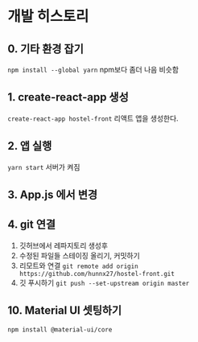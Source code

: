 # 개발 히스토리
## 0. 기타 환경 잡기
`npm install --global yarn`
npm보다 좀더 나음 비슷함 

## 1. create-react-app 생성
`create-react-app hostel-front`
리액트 앱을 생성한다.

## 2. 앱 실행
`yarn start`
서버가 켜짐

## 3. App.js 에서 변경

## 4. git 연결
1. 깃허브에서 레파지토리 생성후 
2. 수정된 파일들 스테이징 올리기, 커밋하기
2. 리모트와 연결
`git remote add origin https://github.com/hunnx27/hostel-front.git`
3. 깃 푸시하기
`git push --set-upstream origin master`

## 10. Material UI 셋팅하기
`npm install @material-ui/core`

